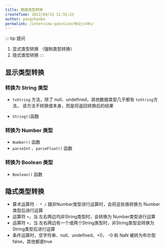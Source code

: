 ```yaml
---
title: 数据类型转换
createTime: 2022/04/15 11:55:23
author: pengzhanbo
permalink: /interview-question/9m3js49s/
---
```


::: tip 提问

1. 显式类型转换 （强制类型转换）
2. 隐式类型转换
:::

## 显示类型转换

### 转换为 String 类型

- `toString` 方法，除了 null、undefined，其他数据类型几乎都有 `toString`方法，
  该方法不转换值本身，而是将返回转换后的结果

- `String()`函数

### 转换为 Number 类型

- `Number()` 函数
- `parseInt` 、`parseFloat()` 函数

### 转换为 Boolean 类型

- `Boolean()` 函数

## 隐式类型转换

- 算术运算符 `- * /` 跟非Number类型进行运算时，会将这些值转换为 Number类型后进行运算
- 运算符 `+`，当 左右两边均非String类型时，会转换为 Number类型进行运算
- 运算符 `+`，当 左右两边有一个或两个String类型时，非String类型会转换为String类型后进行运算
- 条件运算时，空字符串、null、undefined、+0， -0 和 NaN 被转为布尔型 false，其他都是true
